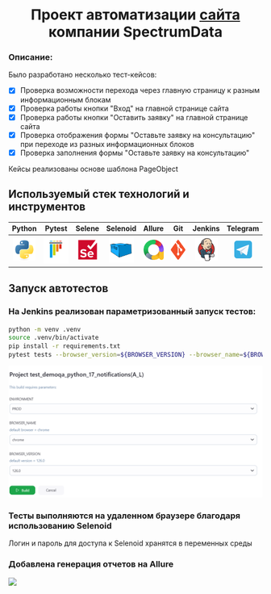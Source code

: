 <h1 align="center">Проект автоматизации <a href="https://spectrumdata.ru">сайта</a> компании SpectrumData</h1>

### Описание:
Было разработано несколько тест-кейсов:
- [x] Проверка возможности перехода через главную страницу к разным информационным блокам
- [x] Проверка работы кнопки "Вход" на главной странице сайта
- [x] Проверка работы кнопки "Оставить заявку" на главной странице сайта
- [x] Проверка отображения формы "Оставьте заявку на консультацию" при переходе из разных информационных блоков
- [x] Проверка заполнения формы "Оставьте заявку на консультацию"

Кейсы реализованы основе шаблона PageObject

## Используемый стек технологий и инструментов
|                          Python                                |                          Pytest                                |                              Selene                              |                          Selenoid                       |                       Allure                          |                            Git                             |                           Jenkins                              |                        Telegram                        |
|:--------------------------------------------------------------:|:--------------------------------------------------------------:|:----------------------------------------------------------------:|:-------------------------------------------------------:|:-----------------------------------------------------:|:----------------------------------------------------------:|:--------------------------------------------------------------:|:------------------------------------------------------:|
|<img src="sources/python-original.svg" height="45" width="45" />|<img src="sources/pytest-original.svg" height="55" width="55" />|<img src="sources/selenium-original.svg" height="40" width="40" />|<img src="sources/selenoid.svg" height="50" width="50" />|<img src="sources/allure.svg" height="40" width="40" />|<img src="sources/git-original.svg" height="40" width="40"/>|<img src="sources/jenkins-original.svg" height="45" width="45"/>|<img src="sources/telegram.svg" height="35" width="35"/>|          

## Запуск автотестов
### На Jenkins реализован параметризованный запуск тестов:
```bash
python -m venv .venv
source .venv/bin/activate
pip install -r requirements.txt
pytest tests --browser_version=${BROWSER_VERSION} --browser_name=${BROWSER_NAME}
```
<img width="1200" src="sources/jenkins_build.png" />

### Тесты выполняются на удаленном браузере благодаря использованию Selenoid
Логин и пароль для доступа к Selenoid хранятся в переменных среды
### Добавлена генерация отчетов на Allure
<img width="1200" src="source/jenkins-artefact.png">

          
                                                        

